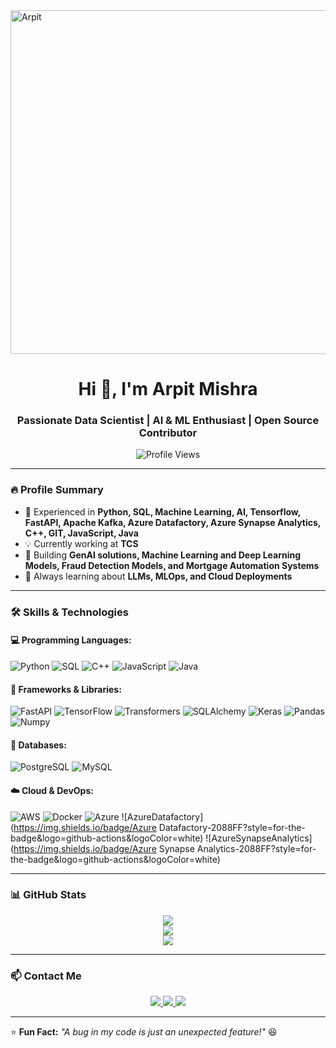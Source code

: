 <img src="https://i.imgur.com/EWMhlWD.jpg" alt="Arpit" width="850" height="550">


<h1 align="center">Hi 👋, I'm Arpit Mishra</h1>
<h3 align="center">Passionate Data Scientist | AI & ML Enthusiast | Open Source Contributor</h3>

<p align="center">
  <img src="https://komarev.com/ghpvc/?username=your_github_username&label=Profile%20Views&color=0e75b6&style=flat" alt="Profile Views" />
</p>

---

### 🔥 Profile Summary

- 🚀 Experienced in **Python,  SQL, Machine Learning, AI, Tensorflow, FastAPI, Apache Kafka, Azure Datafactory, Azure Synapse Analytics, C++, GIT, JavaScript, Java**  
- 💡 Currently working at **TCS**  
- 🎯 Building **GenAI solutions, Machine Learning and Deep Learning Models, Fraud Detection Models, and Mortgage Automation Systems**  
- 📖 Always learning about **LLMs, MLOps, and Cloud Deployments**  

---

### 🛠 Skills & Technologies

#### 💻 Programming Languages:
![Python](https://img.shields.io/badge/Python-3776AB?style=for-the-badge&logo=python&logoColor=white)
![SQL](https://img.shields.io/badge/SQL-CC2927?style=for-the-badge&logo=postgresql&logoColor=white)
![C++](https://img.shields.io/badge/C++-007396?style=for-the-badge&logo=java&logoColor=white)
![JavaScript](https://img.shields.io/badge/JavaScript-007396?style=for-the-badge&logo=java&logoColor=white)
![Java](https://img.shields.io/badge/Java-007396?style=for-the-badge&logo=java&logoColor=white)

#### 🚀 Frameworks & Libraries:
![FastAPI](https://img.shields.io/badge/FastAPI-009688?style=for-the-badge&logo=fastapi&logoColor=white)
![TensorFlow](https://img.shields.io/badge/TensorFlow-FF6F00?style=for-the-badge&logo=tensorflow&logoColor=white)
![Transformers](https://img.shields.io/badge/Transformers-00ADD8?style=for-the-badge&logo=huggingface&logoColor=white)
![SQLAlchemy](https://img.shields.io/badge/SQLAlchemy-00ADD8?style=for-the-badge&logo=huggingface&logoColor=white)
![Keras](https://img.shields.io/badge/Keras-00ADD8?style=for-the-badge&logo=huggingface&logoColor=white)
![Pandas](https://img.shields.io/badge/Pandas-00ADD8?style=for-the-badge&logo=huggingface&logoColor=white)
![Numpy](https://img.shields.io/badge/Numpy-00ADD8?style=for-the-badge&logo=huggingface&logoColor=white)


#### 💾 Databases:
![PostgreSQL](https://img.shields.io/badge/PostgreSQL-336791?style=for-the-badge&logo=postgresql&logoColor=white)
![MySQL](https://img.shields.io/badge/MySQL-47A248?style=for-the-badge&logo=mongodb&logoColor=white)

#### ☁️ Cloud & DevOps:
![AWS](https://img.shields.io/badge/AWS-FF9900?style=for-the-badge&logo=amazonaws&logoColor=white)
![Docker](https://img.shields.io/badge/Docker-2496ED?style=for-the-badge&logo=docker&logoColor=white)
![Azure](https://img.shields.io/badge/Azure-2088FF?style=for-the-badge&logo=github-actions&logoColor=white)
![AzureDatafactory](https://img.shields.io/badge/Azure Datafactory-2088FF?style=for-the-badge&logo=github-actions&logoColor=white)
![AzureSynapseAnalytics](https://img.shields.io/badge/Azure Synapse Analytics-2088FF?style=for-the-badge&logo=github-actions&logoColor=white)

---

### 📊 GitHub Stats
<div align="center">
  <img src="https://github-readme-streak-stats.herokuapp.com/?user=your_github_username&theme=dark&hide_border=true" />
  <br>
  <img src="https://github-readme-stats.vercel.app/api?username=your_github_username&show_icons=true&theme=radical" />
  <br>
  <img src="https://github-readme-stats.vercel.app/api/top-langs/?username=your_github_username&layout=compact&theme=radical" />
</div>

---

### 📫 Contact Me
<p align="center">
  <a href="https://www.linkedin.com/in/arpit-mishra-64976b16a/" target="_blank">
    <img src="https://img.shields.io/badge/LinkedIn-0A66C2?style=for-the-badge&logo=linkedin&logoColor=white" />
  </a>
  <a href="mailto:arpitmishra.044@gmail.com">
    <img src="https://img.shields.io/badge/Gmail-D14836?style=for-the-badge&logo=gmail&logoColor=white" />
  </a>
  <a href="https://your-portfolio.com" target="_blank">
    <img src="https://img.shields.io/badge/Portfolio-222222?style=for-the-badge&logo=webflow&logoColor=white" />
  </a>
</p>

---

⭐ **Fun Fact:** _"A bug in my code is just an unexpected feature!"_ 😆  





